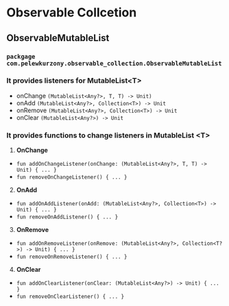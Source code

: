 # Observable Collcetion

## ObservableMutableList

### `packgage com.pelewkurzony.observable_collection.ObservableMutableList`

### It provides listeners for MutableList&#60;T&#62;
- onChange `(MutableList<Any?>, T, T) -> Unit)`
- onAdd `(MutableList<Any?>, Collection<T>) -> Unit`
- onRemove `(MutableList<Any?>, Collection<T>) -> Unit`
- onClear `(MutableList<Any?>) -> Unit`

### It provides functions to change listeners in MutableList &#60;T&#62;

1. **OnChange**
- `fun addOnChangeListener(onChange: (MutableList<Any?>, T, T) -> Unit) { ... }`
- `fun removeOnChangeListener() { ... }`

2. **OnAdd**
- `fun addOnAddListener(onAdd: (MutableList<Any?>, Collection<T>) -> Unit) { ... }`
- `fun removeOnAddListener() { ... }`

3. **OnRemove**
- `fun addOnRemoveListener(onRemove: (MutableList<Any?>, Collection<T?>) -> Unit) { ... }`
- `fun removeOnRemoveListener() { ... }`

4. **OnClear**
- `fun addOnClearListener(onClear: (MutableList<Any?>) -> Unit) { ... }`
- `fun removeOnClearListener() { ... }`
